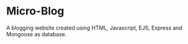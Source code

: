 # Micro-Blog

A blogging website created using HTML, Javascript, EJS, Express and Mongoose as database.
